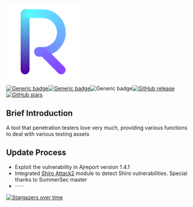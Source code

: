 ![R](./letter-r.png)



[![Generic badge](https://img.shields.io/badge/Java-1.8-<COLOR>.svg)](https://shields.io/)[![Generic badge](https://img.shields.io/badge/Shiro-All-<COLOR>.svg)](https://shields.io/)![Generic badge](https://img.shields.io/badge/JavaFx-All-<COLOR>.svg)[![GitHub release](https://img.shields.io/github/release/Naereen/StrapDown.js.svg)](https://GitHub.com/Naereen/StrapDown.js/releases/)[![GitHub stars](https://img.shields.io/github/stars/Naereen/StrapDown.js.svg?style=social&label=Star&maxAge=000000)](https://GitHub.com/Naereen/StrapDown.js/stargazers/)

## Brief Introduction

A tool that penetration testers love very much, providing various functions to deal with various testing assets

## Update Process

- Exploit the vulnerability in Ajreport version 1.4.1
- Integrated [Shiro Attack2](https://github.com/SummerSec/ShiroAttack2) module to detect Shiro vulnerabilities. Special thanks to SummerSec master
- ······

[![Stargazers over time](https://starchart.cc/Naereen/badges.svg)](https://starchart.cc/Naereen/badges)
